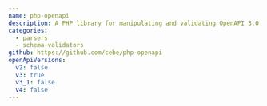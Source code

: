 ```yaml
---
name: php-openapi
description: A PHP library for manipulating and validating OpenAPI 3.0 Descriptions
categories:
  - parsers
  - schema-validators
github: https://github.com/cebe/php-openapi
openApiVersions:
  v2: false
  v3: true
  v3_1: false
  v4: false
---
```

